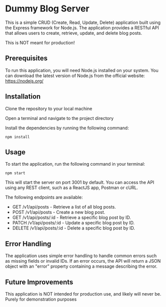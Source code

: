 # Dummy Blog Server

This is a simple CRUD (Create, Read, Update, Delete) application built using the Express framework for Node.js. The application provides a RESTful API that allows users to create, retrieve, update, and delete blog posts.

This is NOT meant for production!

## Prerequisites

To run this application, you will need Node.js installed on your system. You can download the latest version of Node.js from the official website: https://nodejs.org/

## Installation

Clone the repository to your local machine

Open a terminal and navigate to the project directory

Install the dependencies by running the following command:

```
npm install
```

## Usage

To start the application, run the following command in your terminal:

```
npm start
```

This will start the server on port 3001 by default. You can access the API using any REST client, such as a ReactJS app, Postman or cURL.

The following endpoints are available:

- GET /v1/api/posts - Retrieve a list of all blog posts. 
- POST /v1/api/posts - Create a new blog post. 
- GET /v1/api/posts/:id - Retrieve a specific blog post by ID. 
- PATCH /v1/api/posts/:id - Update a specific blog post by ID. 
- DELETE /v1/api/posts/:id - Delete a specific blog post by ID. 

## Error Handling

The application uses simple error handling to handle common errors such as missing fields or invalid IDs. If an error occurs, the API will return a JSON object with an "error" property containing a message describing the error.

## Future Improvements

This application is NOT intended for production use, and likely will never be. Purely for demonstration purposes
